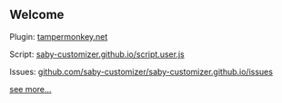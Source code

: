 ## Welcome

Plugin: [tampermonkey.net](https://www.tampermonkey.net)

Script: [saby-customizer.github.io/script.user.js](https://saby-customizer.github.io/script.user.js)

Issues: [github.com/saby-customizer/saby-customizer.github.io/issues](https://github.com/saby-customizer/saby-customizer.github.io/issues)

[see more...](https://n.sbis.ru/saby-customizer)
